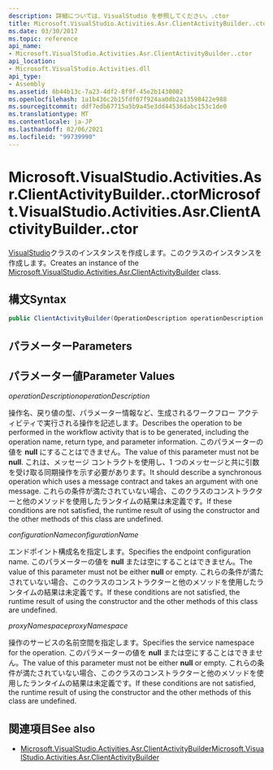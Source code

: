 ```yaml
---
description: 詳細については、VisualStudio を参照してください。.ctor
title: Microsoft.VisualStudio.Activities.Asr.ClientActivityBuilder..ctor
ms.date: 03/30/2017
ms.topic: reference
api_name:
- Microsoft.VisualStudio.Activities.Asr.ClientActivityBuilder..ctor
api_location:
- Microsoft.VisualStudio.Activities.dll
api_type:
- Assembly
ms.assetid: 6b44b13c-7a23-4df2-8f9f-45e2b1430002
ms.openlocfilehash: 1a1b436c2b15fdf07f924aa0db2a13598422e988
ms.sourcegitcommit: ddf7edb67715a5b9a45e3dd44536dabc153c1de0
ms.translationtype: MT
ms.contentlocale: ja-JP
ms.lasthandoff: 02/06/2021
ms.locfileid: "99739990"
---
```

# <a name="microsoftvisualstudioactivitiesasrclientactivitybuilderctor"></a><span data-ttu-id="09100-103">Microsoft.VisualStudio.Activities.Asr.ClientActivityBuilder..ctor</span><span class="sxs-lookup"><span data-stu-id="09100-103">Microsoft.VisualStudio.Activities.Asr.ClientActivityBuilder..ctor</span></span>

<span data-ttu-id="09100-104">[VisualStudio](microsoft-visualstudio-activities-asr-clientactivitybuilder.md)クラスのインスタンスを作成します。このクラスのインスタンスを作成します。</span><span class="sxs-lookup"><span data-stu-id="09100-104">Creates an instance of the [Microsoft.VisualStudio.Activities.Asr.ClientActivityBuilder](microsoft-visualstudio-activities-asr-clientactivitybuilder.md) class.</span></span>  
  
## <a name="syntax"></a><span data-ttu-id="09100-105">構文</span><span class="sxs-lookup"><span data-stu-id="09100-105">Syntax</span></span>  
  
```csharp  
public ClientActivityBuilder(OperationDescription operationDescription, string configurationName, string proxyNamespace);  
```  
  
## <a name="parameters"></a><span data-ttu-id="09100-106">パラメーター</span><span class="sxs-lookup"><span data-stu-id="09100-106">Parameters</span></span>  
  
## <a name="parameter-values"></a><span data-ttu-id="09100-107">パラメーター値</span><span class="sxs-lookup"><span data-stu-id="09100-107">Parameter Values</span></span>  

 <span data-ttu-id="09100-108">*operationDescription*</span><span class="sxs-lookup"><span data-stu-id="09100-108">*operationDescription*</span></span>  
  
 <span data-ttu-id="09100-109">操作名、戻り値の型、パラメーター情報など、生成されるワークフロー アクティビティで実行される操作を記述します。</span><span class="sxs-lookup"><span data-stu-id="09100-109">Describes the operation to be performed in the workflow activity that is to be generated, including the operation name, return type, and parameter information.</span></span> <span data-ttu-id="09100-110">このパラメーターの値を **null** にすることはできません。</span><span class="sxs-lookup"><span data-stu-id="09100-110">The value of this parameter must not be **null**.</span></span> <span data-ttu-id="09100-111">これは、メッセージ コントラクトを使用し、1 つのメッセージと共に引数を受け取る同期操作を示す必要があります。</span><span class="sxs-lookup"><span data-stu-id="09100-111">It should describe a synchronous operation which uses a message contract and takes an argument with one message.</span></span> <span data-ttu-id="09100-112">これらの条件が満たされていない場合、このクラスのコンストラクターと他のメソッドを使用したランタイムの結果は未定義です。</span><span class="sxs-lookup"><span data-stu-id="09100-112">If these conditions are not satisfied, the runtime result of using the constructor and the other methods of this class are undefined.</span></span>  
  
 <span data-ttu-id="09100-113">*configurationName*</span><span class="sxs-lookup"><span data-stu-id="09100-113">*configurationName*</span></span>  
  
 <span data-ttu-id="09100-114">エンドポイント構成名を指定します。</span><span class="sxs-lookup"><span data-stu-id="09100-114">Specifies the endpoint configuration name.</span></span> <span data-ttu-id="09100-115">このパラメーターの値を **null** または空にすることはできません。</span><span class="sxs-lookup"><span data-stu-id="09100-115">The value of this parameter must not be either **null** or empty.</span></span> <span data-ttu-id="09100-116">これらの条件が満たされていない場合、このクラスのコンストラクターと他のメソッドを使用したランタイムの結果は未定義です。</span><span class="sxs-lookup"><span data-stu-id="09100-116">If these conditions are not satisfied, the runtime result of using the constructor and the other methods of this class are undefined.</span></span>  
  
 <span data-ttu-id="09100-117">*proxyNamespace*</span><span class="sxs-lookup"><span data-stu-id="09100-117">*proxyNamespace*</span></span>  
  
 <span data-ttu-id="09100-118">操作のサービスの名前空間を指定します。</span><span class="sxs-lookup"><span data-stu-id="09100-118">Specifies the service namespace for the operation.</span></span> <span data-ttu-id="09100-119">このパラメーターの値を **null** または空にすることはできません。</span><span class="sxs-lookup"><span data-stu-id="09100-119">The value of this parameter must not be either **null** or empty.</span></span> <span data-ttu-id="09100-120">これらの条件が満たされていない場合、このクラスのコンストラクターと他のメソッドを使用したランタイムの結果は未定義です。</span><span class="sxs-lookup"><span data-stu-id="09100-120">If these conditions are not satisfied, the runtime result of using the constructor and the other methods of this class are undefined.</span></span>  
  
## <a name="see-also"></a><span data-ttu-id="09100-121">関連項目</span><span class="sxs-lookup"><span data-stu-id="09100-121">See also</span></span>

- [<span data-ttu-id="09100-122">Microsoft.VisualStudio.Activities.Asr.ClientActivityBuilder</span><span class="sxs-lookup"><span data-stu-id="09100-122">Microsoft.VisualStudio.Activities.Asr.ClientActivityBuilder</span></span>](microsoft-visualstudio-activities-asr-clientactivitybuilder.md)
